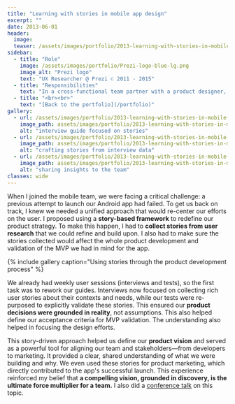 ```yaml
---
title: "Learning with stories in mobile app design"
excerpt: ""
date: 2013-06-01
header:
  image:
  teaser: /assets/images/portfolio/2013-learning-with-stories-in-mobile-app-design-3.jpg
sidebar:
  - title: "Role"
    image: /assets/images/portfolio/Prezi-logo-blue-lg.png
    image_alt: "Prezi logo"
    text: "UX Researcher @ Prezi ⊂ 2011 - 2015"
  - title: "Responsibilities"
    text: "In a cross-functional team partner with a product designer, a product manager and engineers and enable discovery and learning about users."
  - title: "<br><br>"
    text: "[Back to the portfolio](/portfolio)"  
gallery:
  - url: /assets/images/portfolio/2013-learning-with-stories-in-mobile-app-design-1.png
    image_path: assets/images/portfolio/2013-learning-with-stories-in-mobile-app-design-1.png
    alt: "interview guide focused on stories"
  - url: /assets/images/portfolio/2013-learning-with-stories-in-mobile-app-design-2.png
    image_path: assets/images/portfolio/2013-learning-with-stories-in-mobile-app-design-2.png
    alt: "crafting stories from interview data"
  - url: /assets/images/portfolio/2013-learning-with-stories-in-mobile-app-design-3.jpg
    image_path: assets/images/portfolio/2013-learning-with-stories-in-mobile-app-design-3.jpg
    alt: "sharing insights to the team"
classes: wide
---
```


When I joined the mobile team, we were facing a critical challenge: a previous attempt to launch our Android app had failed. To get us back on track, I knew we needed a unified approach that would re-center our efforts on the user. I proposed using a **story-based framework** to redefine our product strategy. To make this happen, I had to **collect stories from user research** that we could refine and build upon. I also had to make sure the stories collected would affect the whole product development and validation of the MVP we had in mind for the app.

{% include gallery caption="Using stories through the product development process" %}

We already had weekly user sessions (interviews and tests), so the first task was to rework our guides. Interviews now focused on collecting rich user stories about their contexts and needs, while our tests were re-purposed to explicitly validate these stories. This ensured our **product decisions were grounded in reality**, not assumptions. This also helped define our acceptance criteria for MVP validation. The understanding also helped in focusing the design efforts.

This story-driven approach helped us define our **product vision** and served as a powerful tool for aligning our team and stakeholders—from developers to marketing. It provided a clear, shared understanding of what we were building and why. We even used these stories for product marketing, which directly contributed to the app's successful launch. This experience reinforced my belief that **a compelling vision, grounded in discovery, is the ultimate force multiplier for a team.** I also did a [conference talk](https://prezi.com/dutn4vgss7js/stories-in-ux-design/) on this topic.